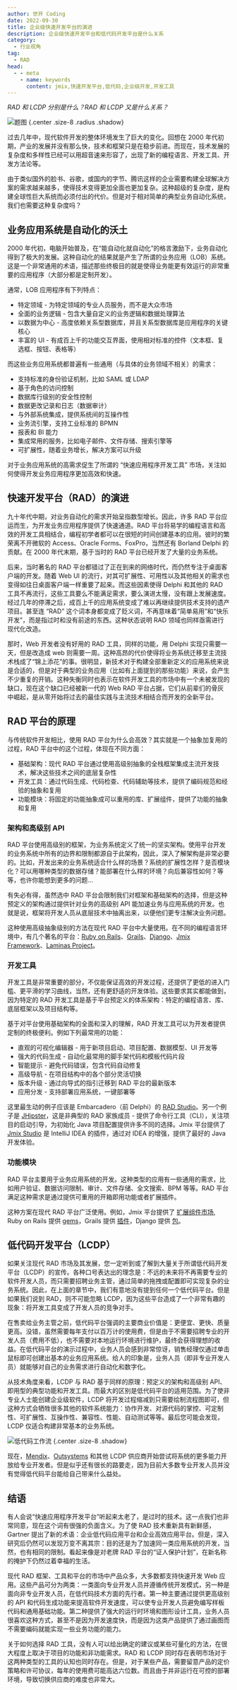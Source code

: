```yaml
---
author: 世开 Coding
date: 2022-09-30
title: 企业级快速开发平台的演进
description: 企业级快速开发平台和低代码开发平台是什么关系
category:
  - 行业视角
tag:
  - RAD
head:
  - - meta
    - name: keywords
      content: jmix,快速开发平台,低代码,企业级开发,开发工具
---
```


_RAD 和 LCDP 分别是什么？RAD 和 LCDP 又是什么关系？_

<!-- more -->


![题图](https://cdn.abmcode.com/zh-cn/industry/_media/rad/rad_cover.png) {.center .size-8 .radius .shadow}

<!-- # 企业级开发平台的演进 -->

过去几年中，现代软件开发的整体环境发生了巨大的变化。回想在 2000 年代初期，产业的发展并没有那么快，技术和框架只是在稳步前进。而现在，技术发展的复杂度和多样性已经可以用超音速来形容了，出现了新的编程语言、开发工具、开发方法论等。

由于类似国外的脸书、谷歌，或国内的字节、腾讯这样的企业需要构建全球解决方案的需求越来越多，使得技术变得更加全面也更加复杂。这种超级的复杂度，是构建全球性巨大系统而必须付出的代价。但是对于相对简单的典型业务自动化系统，我们也需要这种复杂度吗？

## 业务应用系统是自动化的沃土

2000 年代初，电脑开始普及，在“能自动化就自动化”的格言激励下，业务自动化得到了极大的发展。这种自动化的结果就是产生了所谓的业务应用（LOB）系统。这是一个非常通用的术语，描述那些终极目的就是使得业务能更有效运行的非常重要的应用程序（大部分都是定制开发）。

通常，LOB 应用程序有下列特点：

- 特定领域 - 为特定领域的专业人员服务，而不是大众市场
- 全面的业务逻辑 - 包含大量自定义的业务逻辑和数据处理算法
- 以数据为中心 - 高度依赖关系型数据库，并且关系型数据库是应用程序的关键核心
- 丰富的 UI - 有成百上千的功能交互界面，使用相对标准的控件（文本框、复选框、按钮、表格等）

而这些业务应用系统都普遍有一些通用（与具体的业务领域不相关）的需求：

- 支持标准的身份验证机制，比如 SAML 或 LDAP
- 基于角色的访问控制
- 数据库行级别的安全性控制
- 数据更改记录和日志（数据审计）
- 与外部系统集成，提供系统间的互操作性
- 业务流引擎，支持工业标准的 BPMN
- 报表和 BI 能力
- 集成常用的服务，比如电子邮件、文件存储、搜索引擎等
- 可扩展性，随着业务增长，解决方案可以升级

对于业务应用系统的高需求促生了所谓的 “快速应用程序开发工具” 市场，关注如何使得开发业务应用程序更加高效和快速。

## 快速开发平台（RAD）的演进

九十年代中期，对业务自动化的需求开始呈指数型增长。因此，许多 RAD 平台应运而生，为开发业务应用程序提供了快速通道。RAD 平台将易学的编程语言和高效的开发工具相结合，编程初学者都可以在很短的时间创建基本的应用。彼时的繁荣离不开微软的 Access、Oracle Forms、FoxPro，当然还有 Borland Delphi 的贡献。在 2000 年代末期，基于当时的 RAD 平台已经开发了大量的业务系统。

后来，当时著名的 RAD 平台都错过了正在到来的网络时代，而仍然专注于桌面客户端的开发。随着 Web UI 的流行，对其可扩展性、可用性以及其他相关的需求也变得如往日桌面客户端一样重要了起来。而这些因素使得 Delphi 和其他的 RAD 工具不再流行，这些工具要么不能满足需求，要么演进太慢，没有跟上发展速度。经过几年的停滞之后，成百上千的应用系统变成了难以再继续提供技术支持的遗产项目。甚至连 “RAD” 这个词本身都变成了贬义词，不再意味着“简单易用”和“快乐开发”，而是指过时和没有前途的东西。这种状态说明 RAD 领域也同样亟需进行现代化改造。

那时，Web 开发者没有好用的 RAD 工具，同样的功能，用 Delphi 实现只需要一天，但是改造成 web 则需要一周。这种高昂的代价使得将业务系统迁移至主流技术栈成了“锦上添花”的事。很明显，新技术对于构建全部重新定义的应用系统来说是合适的，但是对于典型的业务应用（比如有上面提到的那些功能）来说，会产生不少重复的开销。这种失衡同时也表示在软件开发工具的市场中有一个未被发现的缺口，现在这个缺口已经被新一代的 Web RAD 平台占据，它们从前辈们的骨灰中崛起，是从零开始将过去的最佳实践与主流技术相结合而开发的全新平台。

## RAD 平台的原理

与传统软件开发相比，使用 RAD 平台为什么会高效？其实就是一个抽象加复用的过程，RAD 平台中的这个过程，体现在不同方面：

- 基础架构：现代 RAD 平台通过使用高级别抽象的全栈框架集成主流开发技术，解决这些技术之间的底层复杂性
- 开发工具：通过代码生成、代码检查、代码辅助等技术，提供了编码规范和经验的抽象和复用
- 功能模块：将固定的功能抽象成可以重用的库、扩展组件，提供了功能的抽象和复用

### 架构和高级别 API

RAD 平台使用高级别的框架，为业务系统定义了统一的坚实架构。使用平台开发的业务系统中所有的边界和限制都源自于此架构，因此，深入了解架构是非常必要的。比如，开发出来的业务系统适合什么样的场景？系统的扩展性怎样？是否模块化？可以用哪种类型的数据存储？能部署在什么样的环境？向后兼容性如何？等等，也许你能想到更多的问题...

有失必有得，虽然选中 RAD 平台会限制我们对框架和基础架构的选择，但是这种预定义的架构通过提供针对业务的高级别 API 能加速业务与应用系统的开发。也就是说，框架将开发人员从底层技术中抽离出来，以便他们更专注解决业务问题。

这种使用高级抽象级别的方法在现代 RAD 平台中大量使用。在不同的编程语言环境中，有几个著名的平台：[Ruby on Rails](https://rubyonrails.org/)、[Grails](https://grails.org/)、[Django](https://www.djangoproject.com/)、[Jmix Framework](https://www.jmix.cn)、[Laminas Project](https://getlaminas.org)。

### 开发工具

开发工具是非常重要的部分，不仅能保证高效的开发过程，还提供了更低的进入门槛、更平滑的学习曲线，当然，还有更舒适的开发体验。这些要求其实都能做到，因为特定的 RAD 开发工具是基于平台预定义的体系架构：特定的编程语言、库、底层框架以及项目结构等。

基于对平台使用基础架构的全面和深入的理解，RAD 开发工具可以为开发者提供定制的终极便利。例如下列最常用的功能：

- 直观的可视化编辑器 - 用于新项目启动、项目配置、数据模型、UI 开发等
- 强大的代码生成 - 自动化最常用的脚手架代码和模板代码片段
- 智能提示 - 避免代码错误，包含代码自动修复
- 高级导航 - 在项目结构中的各个部分灵活切换
- 版本升级 - 通过向导式的指引迁移到 RAD 平台的最新版本
- 应用分发 - 支持部署应用系统，一键部署等

这里最生动的例子应该是 Embarcadero（前 Delphi）的 [RAD Studio](https://www.embarcadero.com/products/rad-studio)。另一个例子是 [JHipster](https://www.jhipster.tech/)，这是非典型的 RAD 家族成员 - 提供了命令行工具（CLI），关注项目的启动引导，为初始化 Java 项目配置提供许多不同的选择。Jmix 平台提供了 [Jmix Studio](https://www.jmix.cn/tools/) 是 IntelliJ IDEA 的插件，通过对 IDEA 的增强，提供了最好的 Java 开发体验。

### 功能模块

RAD 平台主要用于业务应用系统的开发。这种类型的应用有一些通用的需求，比如用户验证、数据访问限制、审计、文件存储、全文搜索、BPM 等等。RAD 平台满足这种需求是通过提供可重用的开箱即用功能或者扩展插件。

这种方案在现代 RAD 平台广泛使用。例如，Jmix 平台提供了 [扩展组件市场](https://www.jmix.cn/marketplace/), Ruby on Rails 提供 [gems](https://rubygems.org/gems/rails/)，Grails 提供 [插件](https://plugins.grails.org/)，Django 提供 [包](https://djangopackages.org/)。

## 低代码开发平台（LCDP）

如果关注现代 RAD 市场及其发展，您一定听到或了解到大量关于所谓低代码开发平台（LCDP）的宣传。各种口号表达出的理念是：不远的未来将不再需要专业的软件开发人员，而只需要招聘业务主管，通过简单的拖拽或配置即可实现复杂的业务系统。因此，在上面的章节中，我们有意地没有提到任何一个低代码平台。但是如果我们说到 RAD，则不可能忽略 LCDP，因为这些平台造成了一个非常有趣的现象：将开发工具变成了开发人员的竞争对手。

在售卖给业务主管之前，低代码平台强调的主要商业价值是：更便宜、更快、质量更高。没错，虽然需要每年支付以百万计的使用费，但是由于不需要招聘专业的开发人员（费用不低），也不需要对本地运行环境进行维护，最终会获得理想的收益。在低代码平台的演示过程中，业务人员会感到非常惊讶，销售经理仅通过单击鼠标即可创建出基本的业务应用系统。给人的印象是，业务人员（即非专业开发人员）就能够对自己的业务需求进行自动化和数字化。

从技术角度来看，LCDP 与 RAD 基于同样的原理：预定义的架构和高级别 API、即用型的典型功能和开发工具。而最大的区别是低代码平台的适用范围。为了使非专业人士能创建企业级软件，LCDP 将开发过程缩减到只需要绘制流程图即可，但这种方式会牺牲很多其他的软件系统能力：协作开发、对源代码的掌控、可定制性、可扩展性、互操作性、兼容性、性能、自动测试等等。最后您可能会发现，LCDP 仅适合构建非常基本的业务系统。

![低代码工作流](https://cdn.abmcode.com/zh-cn/industry/_media/rad/rad_flow.png) {.center .size-8 .shadow}

现在，[Mendix](https://www.mendix.com/)、[Outsystems](https://www.outsystems.com/) 和其他 LCDP 供应商开始尝试将系统的更多能力开放给专业开发者。但是似乎还有很长的路要走，因为目前大多数专业开发人员并没有觉得低代码平台能给自己带来什么益处。

## 结语

有人会说“快速应用程序开发平台”听起来太老了，是过时的技术。这一点我们也非常同意，现在这个词有很强的负面含义。为了使 RAD 技术重新具有新鲜感，Gartner 提出了新的术语：企业低代码应用平台和企业高效应用平台。但是，深入研究后仍然可以发现万变不离其宗：目的还是为了加速同一类应用系统的开发，当然，也有相同的限制。看起来像是对老牌 RAD 平台的“证人保护计划”，在新名称的掩护下仍然过着幸福的生活。

现代 RAD 框架、工具和平台的市场中产品众多，大多数都支持快速开发 Web 应用。这些产品可分为两类：一类面向专业开发人员并遵循传统开发模式，另一种是面向非专业开发人员，在低代码技术方面的先行者。第一种主要通过提供更高级别的 API 和代码生成功能来提高软件开发速度，可以使专业开发人员避免编写样板代码和通用基础功能。第二种提供了强大的运行时环境和图形设计工具，业务人员很喜欢这种方式，甚至不是因为开发速度快，而是因为这类产品提供了通过画图而不需要编码就能实现一些业务功能的能力。

关于如何选择 RAD 工具，没有人可以给出确定的建议或某些可量化的方法，在很大程度上取决于项目的功能和非功能需求。RAD 和 LCDP 同时存在表明市场对于这两种类型的工具的认知也同时存在。但是，对于某些产品，需要留意产品的定价策略和许可协议，每年的使用费可能高达六位数。而且由于并非运行在可控的部署环境，导致切换供应商的难度也非常大。
